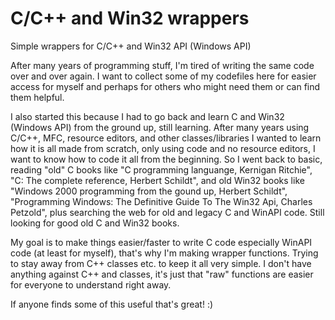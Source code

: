 # C/C++ and Win32 wrappers
Simple wrappers for C/C++ and Win32 API (Windows API)

After many years of programming stuff, I'm tired of writing the same code over and over again.
I want to collect some of my codefiles here for easier access for myself and perhaps for others who might need them or can find them helpful.

I also started this because I had to go back and learn C and Win32 (Windows API) from the ground up, still learning.
After many years using C/C++, MFC, resource editors, and other classes/libraries I wanted to learn how it is all made from scratch, only using code and no resource editors, I want to know how to code it all from the beginning.
So I went back to basic, reading "old" C books like "C programming languange, Kernigan Ritchie", "C: The complete reference, Herbert Schildt", and old Win32 books like "Windows 2000 programming from the gound up, Herbert Schildt", "Programming Windows: The Definitive Guide To The Win32 Api, Charles Petzold", plus searching the web for old and legacy C and WinAPI code. Still looking for good old C and Win32 books.

My goal is to make things easier/faster to write C code especially WinAPI code (at least for myself), that's why I'm making wrapper functions.
Trying to stay away from C++ classes etc. to keep it all very simple. I don't have anything against C++ and classes, it's just that "raw" functions are easier for everyone to understand right away.

If anyone finds some of this useful that's great!
:)

